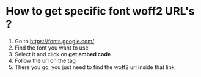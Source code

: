 # How to get specific font woff2 URL's ? 

1. Go to https://fonts.google.com/
2. Find the font you want to use
3. Select it and click on **get embed code**
4. Follow the url on the <link /> tag
5. There you go, you just need to find the woff2 url inside that link
